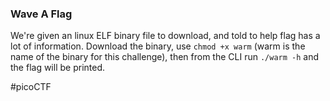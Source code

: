 ### Wave A Flag
We're given an linux ELF binary file to download, and told to help flag has a lot of information.
Download the binary, use `chmod +x warm` (warm is the name of the binary for this challenge), then from the CLI run `./warm -h` and the flag will be printed.

#picoCTF